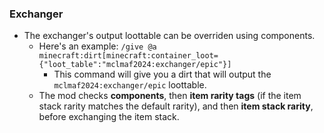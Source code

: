 ### Exchanger  
- The exchanger's output loottable can be overriden using components.  
  - Here's an example: `/give @a minecraft:dirt[minecraft:container_loot={"loot_table":"mclmaf2024:exchanger/epic"}]`  
    - This command will give you a dirt that will output the `mclmaf2024:exchanger/epic` loottable.
  - The mod checks **components**, then **item rarity tags** (if the item stack rarity matches the default rarity), and then **item stack rarity**, before exchanging the item stack.